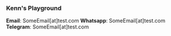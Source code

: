 ### Kenn's Playground

**Email**: SomeEmail[at]test.com
**Whatsapp**: SomeEmail[at]test.com
**Telegram**: SomeEmail[at]test.com
